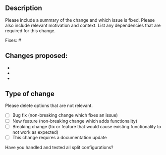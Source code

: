 ## Description

Please include a summary of the change and which issue is fixed. 
Please also include relevant motivation and context. List any dependencies that are required for this change.

Fixes: #

Changes proposed:
- 
- 
- 
- 

## Type of change

Please delete options that are not relevant.

- [ ] Bug fix (non-breaking change which fixes an issue)
- [ ] New feature (non-breaking change which adds functionality)
- [ ] Breaking change (fix or feature that would cause existing functionality to not work as expected)
- [ ] This change requires a documentation update

Have you handled and tested all split configurations?
